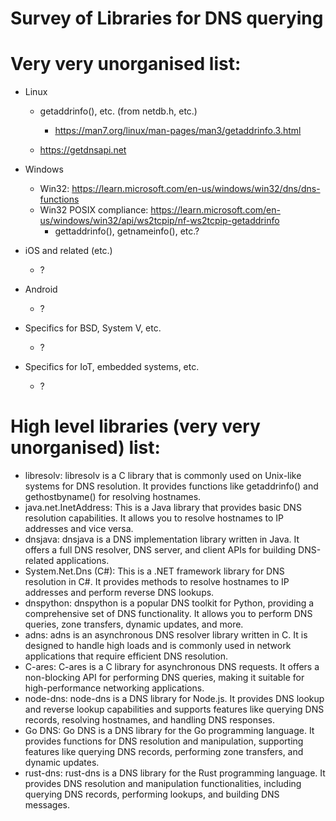 # Survey of Libraries for DNS querying



# Very very unorganised list:

* Linux
  - getaddrinfo(), etc. (from netdb.h, etc.) 
    * https://man7.org/linux/man-pages/man3/getaddrinfo.3.html
   
  - https://getdnsapi.net

* Windows
  - Win32: https://learn.microsoft.com/en-us/windows/win32/dns/dns-functions 
  - Win32 POSIX compliance: https://learn.microsoft.com/en-us/windows/win32/api/ws2tcpip/nf-ws2tcpip-getaddrinfo
    * gettaddrinfo(), getnameinfo(), etc.?

* iOS and related (etc.)
  - ?

* Android
  - ?

* Specifics for BSD, System V, etc.
  - ?

* Specifics for IoT, embedded systems, etc.
  - ?

# High level libraries (very very unorganised) list:
  - libresolv: libresolv is a C library that is commonly used on Unix-like systems for DNS resolution. It provides functions like getaddrinfo() and gethostbyname() for resolving hostnames.
  - java.net.InetAddress: This is a Java library that provides basic DNS resolution capabilities. It allows you to resolve hostnames to IP addresses and vice versa.
  - dnsjava: dnsjava is a DNS implementation library written in Java. It offers a full DNS resolver, DNS server, and client APIs for building DNS-related applications.
  - System.Net.Dns (C#): This is a .NET framework library for DNS resolution in C#. It provides methods to resolve hostnames to IP addresses and perform reverse DNS lookups.
  - dnspython: dnspython is a popular DNS toolkit for Python, providing a comprehensive set of DNS functionality. It allows you to perform DNS queries, zone transfers, dynamic updates, and more.
  - adns: adns is an asynchronous DNS resolver library written in C. It is designed to handle high loads and is commonly used in network applications that require efficient DNS resolution.
  - C-ares: C-ares is a C library for asynchronous DNS requests. It offers a non-blocking API for performing DNS queries, making it suitable for high-performance networking applications.
  - node-dns: node-dns is a DNS library for Node.js. It provides DNS lookup and reverse lookup capabilities and supports features like querying DNS records, resolving hostnames, and handling DNS responses.
  - Go DNS: Go DNS is a DNS library for the Go programming language. It provides functions for DNS resolution and manipulation, supporting features like querying DNS records, performing zone transfers, and dynamic updates.
  - rust-dns: rust-dns is a DNS library for the Rust programming language. It provides DNS resolution and manipulation functionalities, including querying DNS records, performing lookups, and building DNS messages.
